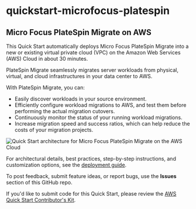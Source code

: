 # quickstart-microfocus-platespin
## Micro Focus PlateSpin Migrate on AWS
This Quick Start automatically deploys Micro Focus PlateSpin Migrate into a new or existing virtual private cloud (VPC) on the Amazon Web Services (AWS) Cloud in about 30 minutes.

PlateSpin Migrate seamlessly migrates server workloads from physical, virtual, and cloud infrastructures in your data center to AWS. 

With PlateSpin Migrate, you can:
- Easily discover workloads in your source environment.
- Efficiently configure workload migrations to AWS, and test them before performing the actual migration cutovers.
- Continuously monitor the status of your running workload migrations.
- Increase migration speed and success ratios, which can help reduce the costs of your migration projects.

![Quick Start architecture for Micro Focus PlateSpin Migrate on the AWS Cloud](https://d1.awsstatic.com/partner-network/QuickStart/datasheets/micro-focus-platespin-migrate-architecture-on-aws.2b7d29e354054e2a56317cf7d1a2f9b936dc1685.png)

For architectural details, best practices, step-by-step instructions, and customization options, see the [deployment guide](https://fwd.aws/DW3wV).

To post feedback, submit feature ideas, or report bugs, use the **Issues** section of this GitHub repo.

If you'd like to submit code for this Quick Start, please review the [AWS Quick Start Contributor's Kit](https://aws-quickstart.github.io/).
